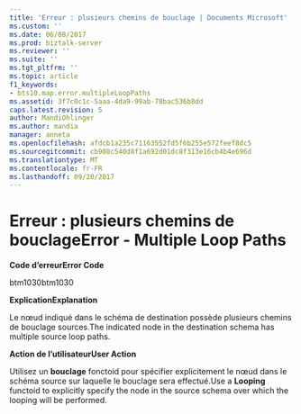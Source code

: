 ```yaml
---
title: 'Erreur : plusieurs chemins de bouclage | Documents Microsoft'
ms.custom: ''
ms.date: 06/08/2017
ms.prod: biztalk-server
ms.reviewer: ''
ms.suite: ''
ms.tgt_pltfrm: ''
ms.topic: article
f1_keywords:
- bts10.map.error.multipleLoopPaths
ms.assetid: 3f7c0c1c-5aaa-4da9-99ab-78bac536b8dd
caps.latest.revision: 5
author: MandiOhlinger
ms.author: mandia
manager: anneta
ms.openlocfilehash: afdcb1a235c71163552fd5f6b255e572feef8dc5
ms.sourcegitcommit: cb908c540d8f1a692d01dc8f313e16cb4b4e696d
ms.translationtype: MT
ms.contentlocale: fr-FR
ms.lasthandoff: 09/20/2017
---
```

# <a name="error---multiple-loop-paths"></a><span data-ttu-id="81f39-102">Erreur : plusieurs chemins de bouclage</span><span class="sxs-lookup"><span data-stu-id="81f39-102">Error - Multiple Loop Paths</span></span>
<span data-ttu-id="81f39-103">**Code d’erreur**</span><span class="sxs-lookup"><span data-stu-id="81f39-103">**Error Code**</span></span>  
  
 <span data-ttu-id="81f39-104">btm1030</span><span class="sxs-lookup"><span data-stu-id="81f39-104">btm1030</span></span>  
  
 <span data-ttu-id="81f39-105">**Explication**</span><span class="sxs-lookup"><span data-stu-id="81f39-105">**Explanation**</span></span>  
  
 <span data-ttu-id="81f39-106">Le nœud indiqué dans le schéma de destination possède plusieurs chemins de bouclage sources.</span><span class="sxs-lookup"><span data-stu-id="81f39-106">The indicated node in the destination schema has multiple source loop paths.</span></span>  
  
 <span data-ttu-id="81f39-107">**Action de l’utilisateur**</span><span class="sxs-lookup"><span data-stu-id="81f39-107">**User Action**</span></span>  
  
 <span data-ttu-id="81f39-108">Utilisez un **bouclage** fonctoid pour spécifier explicitement le nœud dans le schéma source sur laquelle le bouclage sera effectué.</span><span class="sxs-lookup"><span data-stu-id="81f39-108">Use a **Looping** functoid to explicitly specify the node in the source schema over which the looping will be performed.</span></span>